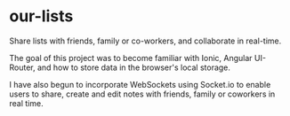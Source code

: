 # our-lists
Share lists with friends, family or co-workers, and collaborate in real-time.

The goal of this project was to become familiar with Ionic, Angular UI-Router, and how to store data in the browser's local storage.

I have also begun to incorporate WebSockets using Socket.io to enable users to share, create and edit notes with friends, family or coworkers in real time.
